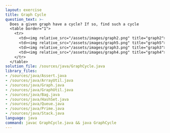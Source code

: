 ```yaml
---
layout: exercise
title: Graph Cycle
question_text: >-
  Does a given graph have a cycle? If so, find such a cycle
  <table border="1">
    <tr>
      <td><img relative_src="/assets/images/graph2.png" title="graph2"></td>
      <td><img relative_src="/assets/images/graph5.png" title="graph5"></td>
      <td><img relative_src="/assets/images/graph3.png" title="graph3"></td>
      <td><img relative_src="/assets/images/graph4.png" title="graph4"></td>
    </tr>
  </table>
solution_file: /sources/java/GraphCycle.java
library_files:
- /sources/java/Assert.java
- /sources/java/ArrayUtil.java
- /sources/java/Graph.java
- /sources/java/GraphUtil.java
- /sources/java/Bag.java
- /sources/java/HashSet.java
- /sources/java/Queue.java
- /sources/java/Prime.java
- /sources/java/Stack.java
language: java
command: javac GraphCycle.java && java GraphCycle
---
```

